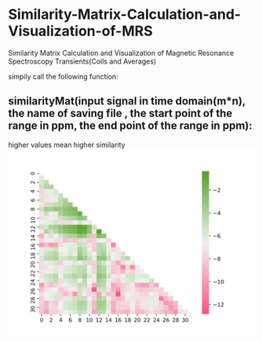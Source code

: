 # Similarity-Matrix-Calculation-and-Visualization-of-MRS
Similarity Matrix Calculation and Visualization of Magnetic Resonance Spectroscopy Transients(Coils and Averages)

simpily call the following function:
## similarityMat(input signal in time domain(m*n), the name of saving file , the start point of the range in ppm, the end point of the range in ppm):

higher values mean higher similarity
![Images](https://github.com/amirshamaei/Similarity-Matrix-Calculation-and-Visualization-of-MRS/blob/main/name32_similarity%20.png)
